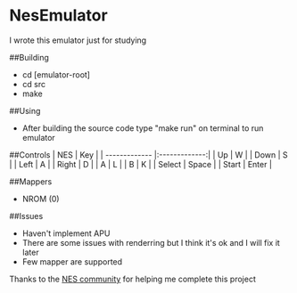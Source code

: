 # NesEmulator
I wrote this emulator just for studying

##Building
- cd [emulator-root]
- cd src
- make

##Using 
- After building the source code type "make run" on terminal to run emulator

##Controls
| NES           | Key           |
| ------------- |:-------------:|
| Up            | W             |
| Down          | S             |
| Left          | A             |
| Right         | D             |
| A             | L             |
| B             | K             |
| Select        | Space         |
| Start         | Enter         |

##Mappers
- NROM (0)

##Issues
- Haven't implement APU
- There are some issues with renderring but I think it's ok and I will fix it later
- Few mapper are supported

Thanks to the [NES community](http://nesdev.com/) for helping me complete this project







  
